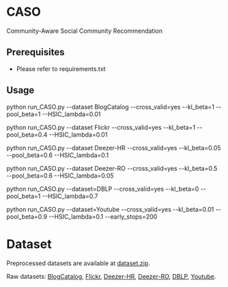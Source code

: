 # CASO
Community-Aware Social Community Recommendation

Prerequisites
-------------
* Please refer to requirements.txt

Usage
-----
python run_CASO.py --dataset BlogCatalog --cross_valid=yes --kl_beta=1 --pool_beta=1 --HSIC_lambda=0.01

python run_CASO.py --dataset Flickr --cross_valid=yes --kl_beta=1 --pool_beta=0.4 --HSIC_lambda=0.01

python run_CASO.py --dataset Deezer-HR --cross_valid=yes --kl_beta=0.05 --pool_beta=0.6 --HSIC_lambda=0.1

python run_CASO.py --dataset Deezer-RO --cross_valid=yes --kl_beta=0.5 --pool_beta=0.6 --HSIC_lambda=0.05

python run_CASO.py --dataset=DBLP --cross_valid=yes --kl_beta=0 --pool_beta=1 --HSIC_lambda=0.7  

python run_CASO.py --dataset=Youtube --cross_valid=yes --kl_beta=0.01 --pool_beta=0.9 --HSIC_lambda=0.1 --early_stops=200 

# Dataset
Preprocessed datasets are available at [dataset.zip](https://www.dropbox.com/scl/fo/lyf58kzctrormfajdk8kd/ACUo1wfFDZkYg-UH89Vi5EA?rlkey=sx7sjdk7vxnv03et0qesrsjjf&st=exfoglox&dl=0).

Raw datasets: [BlogCatalog](https://github.com/mengzaiqiao/CAN/tree/master/data), [Flickr](https://github.com/mengzaiqiao/CAN/tree/master/data), [Deezer-HR](https://snap.stanford.edu/data/gemsec-Deezer.html), [Deezer-RO](https://snap.stanford.edu/data/gemsec-Deezer.html), [DBLP](https://snap.stanford.edu/data/com-DBLP.html), [Youtube](https://snap.stanford.edu/data/com-Youtube.html).
